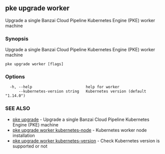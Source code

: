 ## pke upgrade worker

Upgrade a single Banzai Cloud Pipeline Kubernetes Engine (PKE) worker machine

### Synopsis

Upgrade a single Banzai Cloud Pipeline Kubernetes Engine (PKE) worker machine

```
pke upgrade worker [flags]
```

### Options

```
  -h, --help                        help for worker
      --kubernetes-version string   Kubernetes version (default "1.14.0")
```

### SEE ALSO

* [pke upgrade](pke_upgrade.md)	 - Upgrade a single Banzai Cloud Pipeline Kubernetes Engine (PKE) machine
* [pke upgrade worker kubernetes-node](pke_upgrade_worker_kubernetes-node.md)	 - Kubernetes worker node installation
* [pke upgrade worker kubernetes-version](pke_upgrade_worker_kubernetes-version.md)	 - Check Kubernetes version is supported or not

